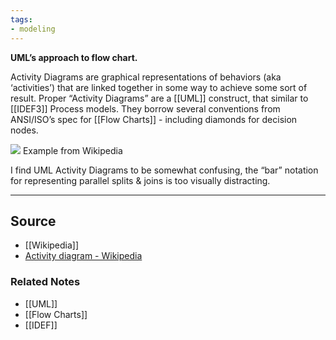 ```yaml
---
tags:
- modeling
---
```

**UML’s approach to flow chart.**

Activity Diagrams are graphical representations of behaviors (aka ‘activities’) that are linked together in some way to achieve some sort of result. Proper “Activity Diagrams” are a [[UML]] construct, that similar to [[IDEF3]] Process models. They borrow several conventions from ANSI/ISO’s spec for [[Flow Charts]] - including diamonds for decision nodes.

![](https://en.wikipedia.org/wiki/File:Activity_conducting.svg)
Example from Wikipedia

I find UML Activity Diagrams to be somewhat confusing, the “bar” notation for representing parallel splits & joins is too visually distracting.

---

## Source
- [[Wikipedia]]
- [Activity diagram - Wikipedia](https://en.wikipedia.org/wiki/Activity_diagram)

### Related Notes
- [[UML]] 
- [[Flow Charts]] 
- [[IDEF]]

